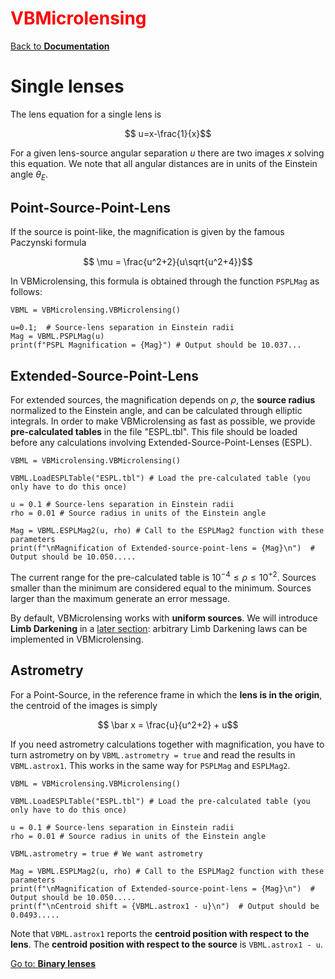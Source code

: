 # <span style="color:red">VBMicrolensing</span>

[Back to **Documentation**](readme.md)

# Single lenses


The lens equation for a single lens is

$$ u=x-\frac{1}{x}$$

For a given lens-source angular separation $u$ there are two images $x$ solving this equation. We note that all angular distances are in units of the Einstein angle $\theta_E$. 

## Point-Source-Point-Lens

If the source is point-like, the magnification is given by the famous Paczynski formula

$$ \mu = \frac{u^2+2}{u\sqrt{u^2+4}}$$

In VBMicrolensing, this formula is obtained through the function ```PSPLMag``` as follows:

```
VBML = VBMicrolensing.VBMicrolensing()

u=0.1;  # Source-lens separation in Einstein radii
Mag = VBML.PSPLMag(u)
print(f"PSPL Magnification = {Mag}") # Output should be 10.037...
```

## Extended-Source-Point-Lens

For extended sources, the magnification depends on $\rho$, the **source radius** normalized to the Einstein angle, and can be calculated through elliptic integrals. In order to make VBMicrolensing as fast as possible, we provide **pre-calculated tables** in the file "ESPL.tbl". This file should be loaded before any calculations involving Extended-Source-Point-Lenses (ESPL).

```
VBML = VBMicrolensing.VBMicrolensing()

VBML.LoadESPLTable("ESPL.tbl") # Load the pre-calculated table (you only have to do this once)

u = 0.1 # Source-lens separation in Einstein radii
rho = 0.01 # Source radius in units of the Einstein angle

Mag = VBML.ESPLMag2(u, rho) # Call to the ESPLMag2 function with these parameters
print(f"\nMagnification of Extended-source-point-lens = {Mag}\n")  # Output should be 10.050.....

```

The current range for the pre-calculated table is $10^{-4} \leq \rho \leq 10^{+2}$. Sources smaller than the minimum are considered equal to the minimum. Sources larger than the maximum generate an error message. 

By default, VBMicrolensing works with **uniform sources**. We will introduce **Limb Darkening** in a [later section](LimbDarkening.md): arbitrary Limb Darkening laws can be implemented in VBMicrolensing.

## Astrometry

For a Point-Source, in the reference frame in which the **lens is in the origin**, the centroid of the images is simply

$$ \bar x = \frac{u}{u^2+2} + u$$

If you need astrometry calculations together with magnification, you have to turn astrometry on by ```VBML.astrometry = true``` and read the results in ```VBML.astrox1```. This works in the same way for ```PSPLMag``` and ```ESPLMag2```.

```
VBML = VBMicrolensing.VBMicrolensing()

VBML.LoadESPLTable("ESPL.tbl") # Load the pre-calculated table (you only have to do this once)

u = 0.1 # Source-lens separation in Einstein radii
rho = 0.01 # Source radius in units of the Einstein angle

VBML.astrometry = true # We want astrometry

Mag = VBML.ESPLMag2(u, rho) # Call to the ESPLMag2 function with these parameters
print(f"\nMagnification of Extended-source-point-lens = {Mag}\n")  # Output should be 10.050.....
print(f"\nCentroid shift = {VBML.astrox1 - u}\n")  # Output should be 0.0493.....

```

Note that ```VBML.astrox1``` reports the **centroid position with respect to the lens**. The **centroid position with respect to the source** is ```VBML.astrox1 - u```.

[Go to: **Binary lenses**](BinaryLenses.md)
